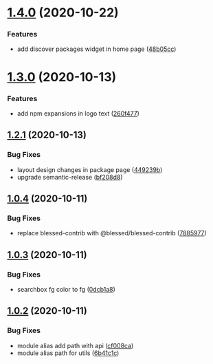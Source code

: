 # [1.4.0](https://github.com/terminal-junkies/npmx/compare/v1.3.0...v1.4.0) (2020-10-22)


### Features

* add discover packages widget in home page ([48b05cc](https://github.com/terminal-junkies/npmx/commit/48b05cc18d38902a20cd4e18d7ddaeafa27914ff))

# [1.3.0](https://github.com/terminal-junkies/npmx/compare/v1.2.1...v1.3.0) (2020-10-13)


### Features

* add npm expansions in logo text ([260f477](https://github.com/terminal-junkies/npmx/commit/260f4775a538ef9afa1130eb645a2a0c69096084))

## [1.2.1](https://github.com/terminal-junkies/npmx/compare/v1.2.0...v1.2.1) (2020-10-13)


### Bug Fixes

* layout design changes in package page ([449239b](https://github.com/terminal-junkies/npmx/commit/449239b05d08e066117fe3232fef532b4d3fe769))
* upgrade semantic-release ([bf208d8](https://github.com/terminal-junkies/npmx/commit/bf208d8182fcfce520921a6c2a13d82d7a9ea742))

## [1.0.4](https://github.com/terminal-junkies/npmx/compare/v1.0.3...v1.0.4) (2020-10-11)


### Bug Fixes

* replace blessed-contrib with @blessed/blessed-contrib ([7885977](https://github.com/terminal-junkies/npmx/commit/78859779e709cf74eb7e7f640f5a87abfd525fd4))

## [1.0.3](https://github.com/terminal-junkies/npmx/compare/v1.0.2...v1.0.3) (2020-10-11)


### Bug Fixes

* searchbox fg color to fg ([0dcb1a8](https://github.com/terminal-junkies/npmx/commit/0dcb1a812d7a0777b25e7153c18ddbe03ee2891c))

## [1.0.2](https://github.com/terminal-junkies/npmx/compare/v1.0.1...v1.0.2) (2020-10-11)


### Bug Fixes

* module alias add path with api ([cf008ca](https://github.com/terminal-junkies/npmx/commit/cf008caad159228ec03868cd57ec899a7d2b0847))
* module alias path for utils ([6b41c1c](https://github.com/terminal-junkies/npmx/commit/6b41c1c41d3ca047f9e188b7527278ee2bdf8ce3))
